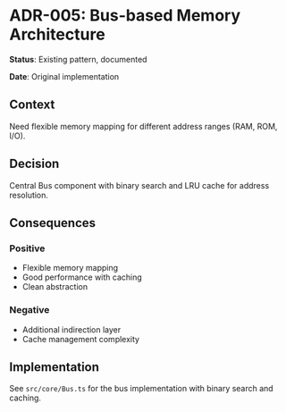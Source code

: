 # ADR-005: Bus-based Memory Architecture

**Status**: Existing pattern, documented

**Date**: Original implementation

## Context

Need flexible memory mapping for different address ranges (RAM, ROM, I/O).

## Decision

Central Bus component with binary search and LRU cache for address resolution.

## Consequences

### Positive
- Flexible memory mapping
- Good performance with caching
- Clean abstraction

### Negative
- Additional indirection layer
- Cache management complexity

## Implementation

See `src/core/Bus.ts` for the bus implementation with binary search and caching.